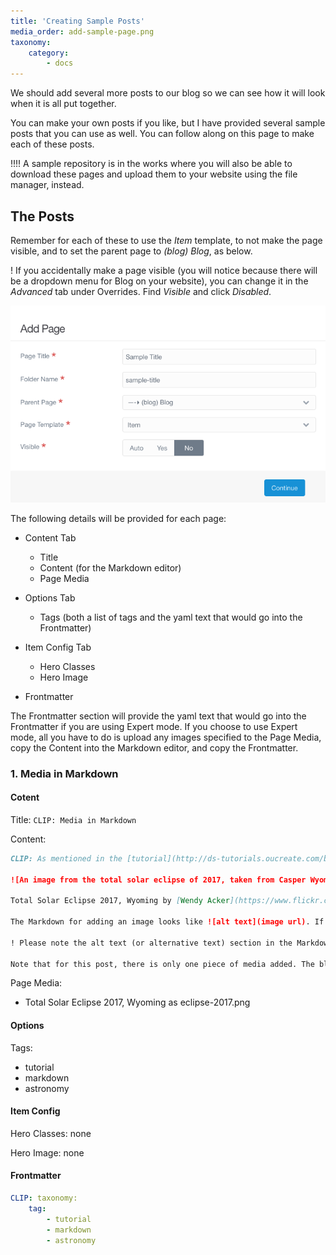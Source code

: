 ```yaml
---
title: 'Creating Sample Posts'
media_order: add-sample-page.png
taxonomy:
    category:
        - docs
---
```


We should add several more posts to our blog so we can see how it will look when it is all put together.

You can make your own posts if you like, but I have provided several sample posts that you can use as well. You can follow along on this page to make each of these posts.

!!!! A sample repository is in the works where you will also be able to download these pages and upload them to your website using the file manager, instead.

## The Posts

Remember for each of these to use the _Item_ template, to not make the page visible, and to set the parent page to _(blog) Blog_, as below.

! If you accidentally make a page visible (you will notice because there will be a dropdown menu for Blog on your website), you can change it in the _Advanced_ tab under Overrides. Find _Visible_ and click _Disabled_.

![The Add Page dialog box. Page Title: Sample Title. Folder Name: sample-title. Parent Page: --> (blog) Blog. Page Template: Item. Visible: No.](add-sample-page.png)

The following details will be provided for each page:
- Content Tab
  - Title
  - Content (for the Markdown editor)
  - Page Media

- Options Tab
  - Tags (both a list of tags and the yaml text that would go into the Frontmatter)

- Item Config Tab
  - Hero Classes
  - Hero Image

- Frontmatter

The Frontmatter section will provide the yaml text that would go into the Frontmatter if you are using Expert mode. If you choose to use Expert mode, all you have to do is upload any images specified to the Page Media, copy the Content into the Markdown editor, and copy the Frontmatter.

### 1. Media in Markdown

#### Cotent

Title: `CLIP: Media in Markdown`

Content:

```md
CLIP: As mentioned in the [tutorial](http://ds-tutorials.oucreate.com/base-tutorial/content/media), there are two ways to add images to your pages. The tutorial walks you through uploading an image and then setting it as the "hero image" used by the page template. It also provides a brief description of adding images within the content. In this post we will demonstrate adding an image within the content.

![An image from the total solar eclipse of 2017, taken from Casper Wyoming some time before totality.](eclipse-2017.png)

Total Solar Eclipse 2017, Wyoming by [Wendy Acker](https://www.flickr.com/people/theodwynn/), [CC BY-NS-SA 4.0](https://creativecommons.org/licenses/by-nc-sa/4.0/)

The Markdown for adding an image looks like ![alt text](image url). If the media has been added to the page that is using it (by uploading it the same way you would before setting it as the hero image), the url can simply be the name of the image, like this: ![alt text](image.png) or ![alt text](./image.png). If you are using an image located elsewhere on your website you will need to provide either the full url or the relative url (for example, image.png and ./image.png are relative urls). I strongly recommend uploading the images you use directly to the page (or to a seperate folder on your website). An image posted elsewhere on the internet might be taken down at some point, leaving you with a broken image link.

! Please note the alt text (or alternative text) section in the Markdown for adding an image. It is extremely important to provide good alt text for any image you add to your content. If the image is ever removed, the broken link will display the alt text instead, allowing users to at least know what used to be there. More importantly, visually impaired users can benefit from good alt text, since they may not be able to make use of the image itself.

Note that for this post, there is only one piece of media added. The blog page displays the image on the summary, but the post page does not show the image as a header/hero. If you do not want to use a header image, but still want to show an image with your post, this is an excellent way to do so.
```

Page Media:
- Total Solar Eclipse 2017, Wyoming as eclipse-2017.png

#### Options

Tags:
- tutorial
- markdown
- astronomy

#### Item Config

Hero Classes: none

Hero Image: none

#### Frontmatter

```yaml
CLIP: taxonomy:
    tag:
        - tutorial
        - markdown
        - astronomy
```